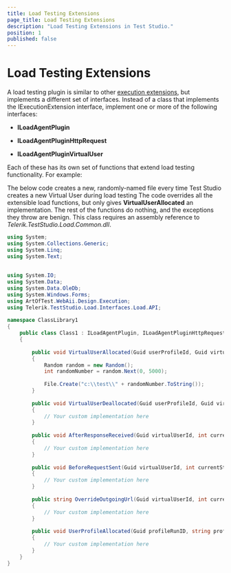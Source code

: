 ```yaml
---
title: Load Testing Extensions
page_title: Load Testing Extensions
description: "Load Testing Extensions in Test Studio."
position: 1
published: false
---
```

# Load Testing Extensions

A load testing plugin is similar to other <a href="/advanced-topics/coded-samples/general/execution-extensions" target="_blank">execution extensions</a>, but implements a different set of interfaces. Instead of a class that implements the IExecutionExtension interface, implement one or more of the following interfaces:

* **ILoadAgentPlugin**

* **ILoadAgentPluginHttpRequest**

* **ILoadAgentPluginVirtualUser**

Each of these has its own set of functions that extend load testing functionality. For example: 

The below code creates a new, randomly-named file every time Test Studio creates a new Virtual User during load testing The code overrides all the extensible load functions, but only gives **VirtualUserAllocated** an implementation. The rest of the functions do nothing, and the exceptions they throw are benign. This class requires an assembly reference to *Telerik.TestStudio.Load.Common.dll*.

````C#
using System;
using System.Collections.Generic;
using System.Linq;
using System.Text;
 
 
using System.IO;
using System.Data;
using System.Data.OleDb;
using System.Windows.Forms;
using ArtOfTest.WebAii.Design.Execution;
using Telerik.TestStudio.Load.Interfaces.Load.API;
 
namespace ClassLibrary1
{
    public class Class1 : ILoadAgentPlugin, ILoadAgentPluginHttpRequest, ILoadAgentPluginVirtualUser
    {
 
        public void VirtualUserAllocated(Guid userProfileId, Guid virtualUserId)
        {
            Random random = new Random();
            int randomNumber = random.Next(0, 5000);
 
            File.Create("c:\\test\\" + randomNumber.ToString());
        }
 
        public void VirtualUserDeallocated(Guid userProfileId, Guid virtualUserId)
        {
            // Your custom implementation here
        }
 
        public void AfterResponseReceived(Guid virtualUserId, int currentStepIndex, System.Net.HttpWebResponse response)
        {
            // Your custom implementation here
        }
 
        public void BeforeRequestSent(Guid virtualUserId, int currentStepIndex, System.Net.HttpWebRequest request)
        {
            // Your custom implementation here
        }
 
        public string OverrideOutgoingUrl(Guid virtualUserId, int currentStepIndex, string url)
        {
            // Your custom implementation here
        }
 
        public void UserProfileAllocated(Guid profileRunID, string profileFriendlyName)
        {
            // Your custom implementation here
        }
    }
}
````
